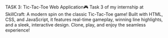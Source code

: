TASK 3: Tic-Tac-Toe Web Application🎮 Task 3 of my internship at SkillCraft: A modern spin on the classic Tic-Tac-Toe game! Built with HTML, CSS, and JavaScript, it features real-time gameplay, winning line highlights, and a sleek, interactive design. Clone, play, and enjoy the seamless experience!
